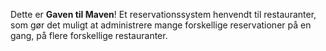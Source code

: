 Dette er **Gaven til Maven**!
Et reservationssystem henvendt til restauranter, som gør det muligt at administrere mange forskellige reservationer på en gang, på flere forskellige restauranter.